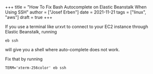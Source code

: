 +++
title = "How To Fix Bash Autocomplete on Elastic Beanstalk When Using SSH"
author = ["Josef Erben"]
date = 2021-11-21
tags = ["linux", "aws"]
draft = true
+++

If you use a terminal like urxvt to connect to your EC2 instance through Elastic Beanstalk, running

```nil
eb ssh
```

will give you a shell where auto-complete does not work.

Fix that by running

```nil
TERM='xterm-256color' eb ssh
```
